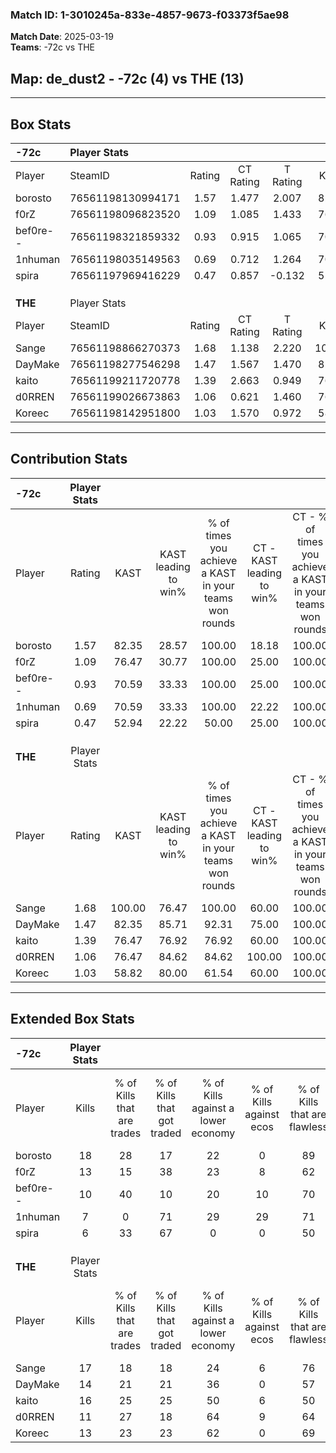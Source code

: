 ### Match ID: 1-3010245a-833e-4857-9673-f03373f5ae98  
**Match Date**: 2025-03-19  
**Teams**: -72c vs THE  

## **Map**: de_dust2 - -72c (4) vs THE (13)  
---  

## Box Stats  

| **-72c** | Player Stats      |        |           |          |        |       |       |         |        |      |     |
| :- | :- | :-: | :-: | :-: | :-: | :-: | :-: | :-: | :-: | :-: | :-: |
| Player   | SteamID           | Rating | CT Rating | T Rating |  KAST  |  ADR  | Kills | Assists | Deaths | K/D  | HS% |
| borosto  | 76561198130994171 |  1.57  |   1.477   |  2.007   | 82.35  | 106.1 |  18   |    5    |   12   | 1.50 | 50  |
| f0rZ     | 76561198096823520 |  1.09  |   1.085   |  1.433   | 76.47  | 77.4  |  13   |    6    |   15   | 0.87 | 38  |
| bef0re-- | 76561198321859332 |  0.93  |   0.915   |  1.065   | 70.59  | 65.2  |  10   |    7    |   13   | 0.77 | 20  |
| 1nhuman  | 76561198035149563 |  0.69  |   0.712   |  1.264   | 70.59  | 60.8  |   7   |    5    |   15   | 0.47 | 71  |
| spira    | 76561197969416229 |  0.47  |   0.857   |  -0.132  | 52.94  | 65.3  |   6   |    2    |   16   | 0.38 | 83  |
|          |                   |        |           |          |        |       |       |         |        |      |     |
|          |                   |        |           |          |        |       |       |         |        |      |     |
|          |                   |        |           |          |        |       |       |         |        |      |     |
| **THE**  | Player Stats      |        |           |          |        |       |       |         |        |      |     |
| Player   | SteamID           | Rating | CT Rating | T Rating |  KAST  |  ADR  | Kills | Assists | Deaths | K/D  | HS% |
| Sange    | 76561198866270373 |  1.68  |   1.138   |  2.220   | 100.00 | 91.5  |  17   |    8    |   10   | 1.70 | 64  |
| DayMake  | 76561198277546298 |  1.47  |   1.567   |  1.470   | 82.35  | 100.6 |  14   |    9    |   9    | 1.56 | 35  |
| kaito    | 76561199211720778 |  1.39  |   2.663   |  0.949   | 76.47  | 95.0  |  16   |    5    |   12   | 1.33 | 62  |
| d0RREN   | 76561199026673863 |  1.06  |   0.621   |  1.460   | 76.47  | 62.2  |  11   |    4    |   11   | 1.00 | 63  |
| Koreec   | 76561198142951800 |  1.03  |   1.570   |  0.972   | 58.82  | 78.7  |  13   |    1    |   12   | 1.08 | 53  |
---  

## Contribution Stats  

| **-72c** | Player Stats |        |                      |                                                        |                           |                                                             |                          |                                                            |
| :- | :-: | :-: | :-: | :-: | :-: | :-: | :-: | :-: |
| Player   |    Rating    |  KAST  | KAST leading to win% | % of times you achieve a KAST in your teams won rounds | CT - KAST leading to win% | CT - % of times you achieve a KAST in your teams won rounds | T - KAST leading to win% | T - % of times you achieve a KAST in your teams won rounds |
| borosto  |     1.57     | 82.35  |        28.57         |                         100.00                         |           18.18           |                           100.00                            |          66.67           |                           100.00                           |
| f0rZ     |     1.09     | 76.47  |        30.77         |                         100.00                         |           25.00           |                           100.00                            |          40.00           |                           100.00                           |
| bef0re-- |     0.93     | 70.59  |        33.33         |                         100.00                         |           25.00           |                           100.00                            |          50.00           |                           100.00                           |
| 1nhuman  |     0.69     | 70.59  |        33.33         |                         100.00                         |           22.22           |                           100.00                            |          66.67           |                           100.00                           |
| spira    |     0.47     | 52.94  |        22.22         |                         50.00                          |           25.00           |                           100.00                            |           0.00           |                            0.00                            |
|          |              |        |                      |                                                        |                           |                                                             |                          |                                                            |
|          |              |        |                      |                                                        |                           |                                                             |                          |                                                            |
|          |              |        |                      |                                                        |                           |                                                             |                          |                                                            |
| **THE**  | Player Stats |        |                      |                                                        |                           |                                                             |                          |                                                            |
| Player   |    Rating    |  KAST  | KAST leading to win% | % of times you achieve a KAST in your teams won rounds | CT - KAST leading to win% | CT - % of times you achieve a KAST in your teams won rounds | T - KAST leading to win% | T - % of times you achieve a KAST in your teams won rounds |
| Sange    |     1.68     | 100.00 |        76.47         |                         100.00                         |           60.00           |                           100.00                            |          83.33           |                           100.00                           |
| DayMake  |     1.47     | 82.35  |        85.71         |                         92.31                          |           75.00           |                           100.00                            |          90.00           |                           90.00                            |
| kaito    |     1.39     | 76.47  |        76.92         |                         76.92                          |           60.00           |                           100.00                            |          87.50           |                           70.00                            |
| d0RREN   |     1.06     | 76.47  |        84.62         |                         84.62                          |          100.00           |                           100.00                            |          80.00           |                           80.00                            |
| Koreec   |     1.03     | 58.82  |        80.00         |                         61.54                          |           60.00           |                           100.00                            |          100.00          |                           50.00                            |
---  

## Extended Box Stats  

| **-72c** | Player Stats |                            |                            |                                    |                         |                              |                                 |        |                             |                                     |                          |                               |                            |
| :- | :-: | :-: | :-: | :-: | :-: | :-: | :-: | :-: | :-: | :-: | :-: | :-: | :-: |
| Player   |    Kills     | % of Kills that are trades | % of Kills that got traded | % of Kills against a lower economy | % of Kills against ecos | % of Kills that are flawless | % of Kills that are close duels | Deaths | % of Deaths that get traded | % of Deaths against a lower economy | % of Deaths against ecos | % of Deaths that are flawless | % of Deaths that are close |
| borosto  |      18      |             28             |             17             |                 22                 |            0            |              89              |                6                |   12   |             17              |                 17                  |            8             |              58               |             25             |
| f0rZ     |      13      |             15             |             38             |                 23                 |            8            |              62              |                8                |   15   |             20              |                 20                  |            7             |              60               |             7              |
| bef0re-- |      10      |             40             |             10             |                 20                 |           10            |              70              |               10                |   13   |              8              |                  8                  |            8             |              69               |             0              |
| 1nhuman  |      7       |             0              |             71             |                 29                 |           29            |              71              |                0                |   15   |             40              |                 13                  |            7             |              67               |             13             |
| spira    |      6       |             33             |             67             |                 0                  |            0            |              50              |                0                |   16   |             19              |                 19                  |            6             |              56               |             6              |
|          |              |                            |                            |                                    |                         |                              |                                 |        |                             |                                     |                          |                               |                            |
|          |              |                            |                            |                                    |                         |                              |                                 |        |                             |                                     |                          |                               |                            |
|          |              |                            |                            |                                    |                         |                              |                                 |        |                             |                                     |                          |                               |                            |
| **THE**  | Player Stats |                            |                            |                                    |                         |                              |                                 |        |                             |                                     |                          |                               |                            |
| Player   |    Kills     | % of Kills that are trades | % of Kills that got traded | % of Kills against a lower economy | % of Kills against ecos | % of Kills that are flawless | % of Kills that are close duels | Deaths | % of Deaths that get traded | % of Deaths against a lower economy | % of Deaths against ecos | % of Deaths that are flawless | % of Deaths that are close |
| Sange    |      17      |             18             |             18             |                 24                 |            6            |              76              |                6                |   10   |             70              |                 50                  |            0             |              50               |             10             |
| DayMake  |      14      |             21             |             21             |                 36                 |            0            |              57              |                0                |   9    |             11              |                 56                  |            0             |              67               |             11             |
| kaito    |      16      |             25             |             25             |                 50                 |            6            |              50              |               19                |   12   |             17              |                 33                  |            0             |              75               |             0              |
| d0RREN   |      11      |             27             |             18             |                 64                 |            9            |              64              |               18                |   11   |             45              |                 27                  |            0             |              82               |             0              |
| Koreec   |      13      |             23             |             23             |                 62                 |            0            |              69              |                8                |   12   |             25              |                 25                  |            8             |              92               |             8              |
